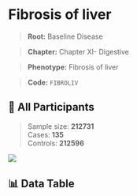 # Fibrosis of liver

> **Root:** Baseline Disease  

> **Chapter:** Chapter XI- Digestive  

> **Phenotype:** Fibrosis of liver  

> **Code:** `FIBROLIV`

## 🧪 All Participants  
> Sample size: **212731**  
> Cases: **135**  
> Controls: **212596**
<img src="/Sensitive/Figures/ALL/Incidence/FIBROLIV.png"/>

## 📊 Data Table
<CsvTableMRF src="/Sensitive/Data/ALL/Incidence/COX_FIBROLIV.csv"/>

